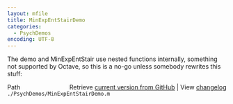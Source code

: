 ```yaml
---
layout: mfile
title: MinExpEntStairDemo
categories:
  - PsychDemos
encoding: UTF-8
---
```


The demo and MinExpEntStair use nested functions internally, something  
not supported by Octave, so this is a no-go unless somebody rewrites this  
stuff:  


<div class="code_header" style="text-align:right;">
  <span style="float:left;">Path&nbsp;&nbsp;</span> <span class="counter">Retrieve <a href=
  "https://raw.github.com/Psychtoolbox-3/Psychtoolbox-3/beta/./PsychDemos/MinExpEntStairDemo.m">current version from GitHub</a> | View <a href=
  "https://github.com/Psychtoolbox-3/Psychtoolbox-3/commits/beta/./PsychDemos/MinExpEntStairDemo.m">changelog</a></span>
</div>
<div class="code">
  <code>./PsychDemos/MinExpEntStairDemo.m</code>
</div>
